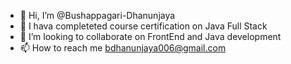 - 👋 Hi, I’m @Bushappagari-Dhanunjaya
- 🌱 I hava completeted course certification on Java Full Stack 
- 💞️ I’m looking to collaborate on FrontEnd and Java development
- 📫 How to reach me bdhanunjaya006@gmail.com

<!---
Bushappagari-Dhanunjaya/Bushappagari-Dhanunjaya is a ✨ special ✨ repository because its `README.md` (this file) appears on your GitHub profile.
You can click the Preview link to take a look at your changes.
--->
